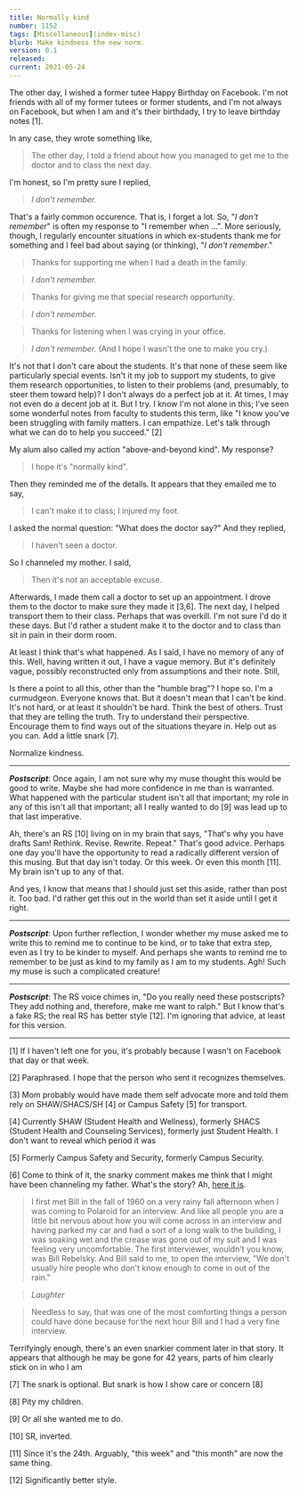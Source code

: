 ```yaml
---
title: Normally kind
number: 1152
tags: [Miscellaneous](index-misc)
blurb: Make kindness the new norm.
version: 0.1
released: 
current: 2021-05-24
---
```

The other day, I wished a former tutee Happy Birthday on Facebook.  I'm
not friends with all of my former tutees or former students, and I'm not
always on Facebook, but when I am and it's their birthdady, I try to leave 
birthday notes [1].

In any case, they wrote something like,

> The other day, I told a friend about how you managed to get me
  to the doctor and to class the next day.

I'm honest, so I'm pretty sure I replied, 

> _I don't remember._

That's a fairly common occurence.  That is, I forget a lot.  So, "_I 
don't remember_" is often my response to "I remember when ...".  More
seriously, though, I regularly encounter situations in which
ex-students thank me for something and I feel bad about saying (or
thinking), "_I don't remember_."

> Thanks for supporting me when I had a death in the family.

> _I don't remember._

> Thanks for giving me that special research opportunity.

> _I don't remember._

> Thanks for listening when I was crying in your office.

> _I don't remember._ (And I hope I wasn't the one to make you cry.)

It's not that I don't care about the students.  It's that none of
these seem like particularly special events.  Isn't it my job to
support my students, to give them research opportunities, to listen
to their problems (and, presumably, to steer them toward help)?
I don't always do a perfect job at it.  At times, I may not even do 
a decent job at it.  But I try.  I know I'm not alone in this; I've
seen some wonderful notes from faculty to students this term, like
"I know you've been struggling with family matters.  I can empathize.
Let's talk through what we can do to help you succeed." [2]

My alum also called my action "above-and-beyond kind".  My response?

> I hope it's "normally kind".

Then they reminded me of the details.  It appears that they emailed me
to say, 

> I can't make it to class; I injured my foot.

I asked the normal question: "What does the doctor say?"  And they
replied,

> I haven't seen a doctor.

So I channeled my mother.  I said,

> Then it's not an acceptable excuse.

Afterwards, I made them call a doctor to set up an appointment.  I
drove them to the doctor to make sure they made it [3,6].  The next
day, I helped transport them to their class.  Perhaps that was
overkill.  I'm not sure I'd do it these days.  But I'd rather a
student make it to the doctor and to class than sit in pain in their
dorm room.

At least I think that's what happened.  As I said, I have no memory
of any of this.  Well, having written it out, I have a vague memory.
But it's definitely vague, possibly reconstructed only from assumptions
and their note.  Still, 

Is there a point to all this, other than the "humble brag"?  I hope
so.  I'm a curmudgeon.  Everyone knows that.  But it doesn't mean
that I can't be kind.  It's not hard, or at least it shouldn't be
hard.  Think the best of others.  Trust that they are telling the
truth.  Try to understand their perspective.  Encourage them to
find ways out of the situations theyare in.  Help out as you can.
Add a little snark [7].

Normalize kindness.

---

**_Postscript_**: Once again, I am not sure why my muse thought this
would be good to write.  Maybe she had more confidence in me than is
warranted.  What happened with the particular student isn't all that
important; my role in any of this isn't all that important; all I
really wanted to do [9] was lead up to that last imperative.

Ah, there's an RS [10] living on in my brain that says, "That's why you
have drafts Sam!  Rethink.  Revise.  Rewrite.  Repeat."  That's good
advice.  Perhaps one day you'll have the opportunity to read a
radically different version of this musing.  But that day isn't today.
Or this week.  Or even this month [11].  My brain isn't up to any
of that.  

And yes, I know that means that I should just set this aside, rather
than post it.  Too bad.  I'd rather get this out in the world than
set it aside until I get it right.

---

**_Postscript_**: Upon further reflection, I wonder whether my muse
asked me to write this to remind me to continue to be kind, or to
take that extra step, even as I try to be kinder to myself.  And
perhaps she wants to remind me to remember to be just as kind to
my family as I am to my students.  Agh!  Such my muse is such a
complicated creature!

---

**_Postscript_**: The RS voice chimes in, "Do you really need these
postscripts?  They add nothing and, therefore, make me want to
ralph."  But I know that's a fake RS; the real RS has better
style [12].  I'm ignoring that advice, at least for this version.

---

[1] If I haven't left one for you, it's probably because I wasn't on
Facebook that day or that week.

[2] Paraphrased.  I hope that the person who sent it recognizes
themselves.

[3] Mom probably would have made them self advocate more and told them
rely on SHAW/SHACS/SH [4] or Campus Safety [5] for transport.

[4] Currently SHAW (Student Health and Wellness), formerly SHACS
(Student Health and Counseling Services), formerly just Student Health.
I don't want to reveal which period it was

[5] Formerly Campus Safety and Security, formerly Campus Security.

[6] Come to think of it, the snarky comment makes me think that I
might have been channeling my father.  What's the story?  Ah, [here
it is](https://rebelsky.cs.grinnell.edu/Freda/Bill_Memorial.pdf).

> I first met Bill in the fall of 1960 on a very rainy fall
afternoon when I was coming to Polaroid for an interview. And like
all people you are a little bit nervous about how you will come
across in an interview and having parked my car and had a sort of
a long walk to the building, I was soaking wet and the crease was
gone out of my suit and I was feeling very uncomfortable. The first
interviewer, wouldn't you know, was Bill Rebelsky. And Bill said
to me, to open the interview, "We don't usually hire people who
don't know enough to come in out of the rain."

> _Laughter_

> Needless to say, that was one of the most comforting things a
person could have done because for the next hour Bill and I had a
very fine interview.

Terrifyingly enough, there's an even snarkier comment later in that
story.  It appears that although he may be gone for 42 years, parts
of him clearly stick on in who I am

[7] The snark is optional.  But snark is how I show care or concern [8]

[8] Pity my children.

[9] Or all she wanted me to do.

[10] SR, inverted.

[11] Since it's the 24th.  Arguably, "this week" and "this month"
are now the same thing.

[12] Significantly better style.
